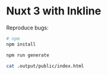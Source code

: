 # Nuxt 3 with Inkline

Reproduce bugs:

```bash
# npm
npm install

npm run generate

cat .output/public/index.html
```
